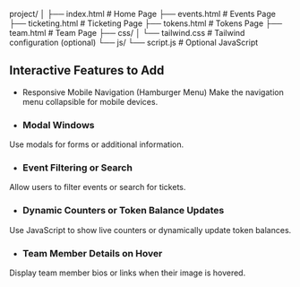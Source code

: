project/
│
├── index.html       # Home Page
├── events.html      # Events Page
├── ticketing.html   # Ticketing Page
├── tokens.html      # Tokens Page
├── team.html        # Team Page
├── css/
│   └── tailwind.css # Tailwind configuration (optional)
└── js/
    └── script.js    # Optional JavaScript

## Interactive Features to Add
- Responsive Mobile Navigation (Hamburger Menu)
Make the navigation menu collapsible for mobile devices.

- ### Modal Windows
Use modals for forms or additional information.

- ### Event Filtering or Search
Allow users to filter events or search for tickets.

- ### Dynamic Counters or Token Balance Updates
Use JavaScript to show live counters or dynamically update token balances.

- ### Team Member Details on Hover
Display team member bios or links when their image is hovered.
